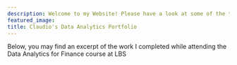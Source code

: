 ```yaml
---
description: Welcome to my Website! Please have a look at some of the things I worked on while at London Business School
featured_image: 
title: Claudio's Data Analytics Portfolio
---
```


Below, you may find an excerpt of the work I completed while attending the Data Analytics for Finance course at LBS
